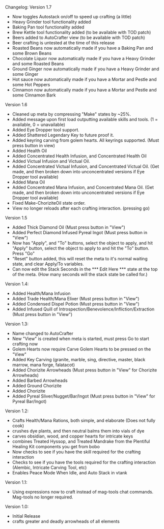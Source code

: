 Changelog:
Version 1.7
- Now toggles Autostack on/off to speed up crafting (a little)
- Heavy Grinder tool functionality added
- Baking Pan tool functionality added
- Brew Kettle tool functionality added (to be available with TOD patch)
- Beers added to AutoCrafter view (to be available with TOD patch)
- Beer crafting is untested at the time of this release
- Roasted Beans now automatically made if you have a Baking Pan and some Brown Beans
- Chocolate Liquor now automatically made if you have a Heavy Grinder and some Roasted Beans
- Ground Ginger now automatically made if you have a Heavy Grinder and some Ginger
- Hot sauce now automatically made if you have a Mortar and Pestle and some Hot Peppers
- Cinnamon now automatically made if you have a Mortar and Pestle and some Cinnamon Bark

Version 1.6
- Cleaned up meta by compressing "Make" states by ~25%.
- Added message upon first load outputting available skills and tools. (1 = available, 0 = unavailable)
- Added Eye Dropper tool support.
- Added Shattered Legendary Key to future proof it.
- Added keyring carving from golem hearts. All keyrings supported. (Must press button in view)
- Added Health Oil
- Added Concentrated Health Infusion, and Concentrated Health Oil
- Added Victual Infusion and Victual Oil.
- Added Concentrated Victual Infusion, and Concentrated Victual Oil. (Get made, and then broken down into unconcentrated versions if Eye Dropper tool available)
- Added Mana Oil
- Added Concentrated Mana Infusion, and Concentrated Mana Oil. (Get made, and then broken down into unconcentrated versions if Eye Dropper tool available)
- Fixed Make-ChoriziteOil state order.
- View no longer reloads after each crafting interaction. (pressing go)

Version 1.5
- Added Thick Diamond Oil (Must press button in "View")
- Added Perfect Diamond Infused Pyreal Ingot (Must press button in "View")
- Now has "Apply", and "To" buttons, select the object to apply, and hit "Apply" button, select the object to apply to and hit the "To" button. Press "Go"
- "Reset" button added, this will reset the meta to it's normal waiting state, and clear Apply/To variables.
- Can now edit the Stack Seconds in the *** Edit Here *** state at the top of the meta. (How many seconds will the stack state be called for.)

Version 1.4:
- Added Health/Mana Infusion
- Added Trade Health/Mana Elixer (Must press button in "View")
- Added Condensed Dispel Potion (Must press button in "View")
- Added Infused Quill of Introspection/Benevolence/Infliction/Extraction (Must press button in "View")

Version 1.3:
- Name changed to AutoCrafter
- New "View" is created when meta is started, must press Go to start crafting now
- Golem Hearts now require Carve Golem Hearts to be pressed on the "View"
- Added Key Carving (granite, marble, sing, directive, master, black marrow, mana forge, falatacot)
- Added Chorizite Arrowheads (Must press button in "View" for Chorizite Arrowheads)
- Added Barbed Arrowheads
- Added Ground Chorizite
- Added Chorizite
- Added Pyreal Sliver/Nugget/Bar/Ingot (Must press button in "View" for Pyreal Bar/Ingot)

Version 1.2:
- Crafts Health/Mana Rations, both simple, and elaborate (Does not fully cook)
- crushes dye plants, and then neutral balms them into vials of dye
- carves obsidian, wood, and copper hearts for intricate keys
- combines Treated Hyssop, and Treated Mandrake from the Plentiful Healing Kit components you get from bobo
- Now checks to see if you have the skill required for the crafting interaction
- Checks to see if you have the tools required for the crafting interaction (Alembic, Intricate Carving Tool, etc)
- Enables Peace Mode When Idle, and Auto Stack in vtank

Version 1.1:
- Using expressions now to craft instead of mag-tools chat commands. Mag-tools no longer required.

Version 1.0:
- Initial Release
- crafts greater and deadly arrowheads of all elements